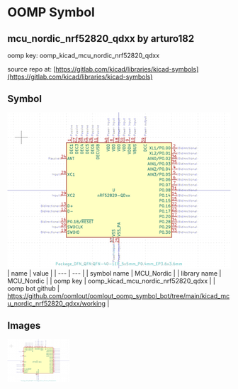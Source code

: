 # OOMP Symbol  
## mcu_nordic_nrf52820_qdxx  by arturo182  
  
oomp key: oomp_kicad_mcu_nordic_nrf52820_qdxx  
  
source repo at: [https://gitlab.com/kicad/libraries/kicad-symbols](https://gitlab.com/kicad/libraries/kicad-symbols)  
## Symbol  
  
[![working.png](working_600.png)](working.png)  
| name | value | 
| --- | --- | 
| symbol name | MCU_Nordic | 
| library name | MCU_Nordic | 
| oomp key | oomp_kicad_mcu_nordic_nrf52820_qdxx | 
| oomp bot github | https://github.com/oomlout/oomlout_oomp_symbol_bot/tree/main/kicad_mcu_nordic_nrf52820_qdxx/working | 
## Images  
  
[![working.png](working_140.png)](working.png)  

